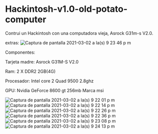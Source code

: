 # Hackintosh-v1.0-old-potato-computer
Contrui un Hackintosh con una computadora vieja, Asrock G31m-s V2.0.


extras:
![Captura de pantalla 2021-03-02 a la(s) 9 23 46 p  m](https://user-images.githubusercontent.com/11879391/109747976-b0ba1880-7b9d-11eb-9e7f-d364188f6899.png)



Componentes:

Tarjeta madre:
Asrock G31M-S V2.0

Ram:
2 X DDR2 2GB(4G)

Procesador:
Intel core 2 Quad 9500 2.8ghz

GPU:
Nvidia GeForce 8600 gt 256mb Marca msi

![Captura de pantalla 2021-03-02 a la(s) 9 22 01 p  m](https://user-images.githubusercontent.com/11879391/109748041-c9c2c980-7b9d-11eb-8bb7-0daf0d83bc21.png)
![Captura de pantalla 2021-03-02 a la(s) 9 22 14 p  m](https://user-images.githubusercontent.com/11879391/109748053-cdeee700-7b9d-11eb-9f59-0b301845ac9f.png)
![Captura de pantalla 2021-03-02 a la(s) 9 22 26 p  m](https://user-images.githubusercontent.com/11879391/109748056-ce877d80-7b9d-11eb-805d-4afc1ad22d16.png)
![Captura de pantalla 2021-03-02 a la(s) 9 22 36 p  m](https://user-images.githubusercontent.com/11879391/109748058-cfb8aa80-7b9d-11eb-9a9e-38909ad624c8.png)
![Captura de pantalla 2021-03-02 a la(s) 9 23 08 p  m](https://user-images.githubusercontent.com/11879391/109748059-d0514100-7b9d-11eb-8021-ace5fb53a688.png)
![Captura de pantalla 2021-03-02 a la(s) 9 24 13 p  m](https://user-images.githubusercontent.com/11879391/109748061-d1826e00-7b9d-11eb-94ed-975d8685904d.png)
